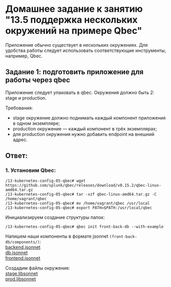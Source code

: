 # Домашнее задание к занятию "13.5 поддержка нескольких окружений на примере Qbec"
Приложение обычно существует в нескольких окружениях. Для удобства работы следует использовать соответствующие инструменты, например, Qbec.

## Задание 1: подготовить приложение для работы через qbec
Приложение следует упаковать в qbec. Окружения должно быть 2: stage и production. 

Требования:
* stage окружение должно поднимать каждый компонент приложения в одном экземпляре;
* production окружение — каждый компонент в трёх экземплярах;
* для production окружения нужно добавить endpoint на внешний адрес.

## Ответ:


### 1. Установим Qbec: 
```
/13-kubernetes-config-05-qbec# wget https://github.com/splunk/qbec/releases/download/v0.15.2/qbec-linux-amd64.tar.gz
/13-kubernetes-config-05-qbec# tar -xzf qbec-linux-amd64.tar.gz -C /home/vagrant/qbec
/13-kubernetes-config-05-qbec# mv /home/vagrant/qbec /usr/local
/13-kubernetes-config-05-qbec# export PATH=$PATH:/usr/local/qbec
```
  
Инициализируем создание структуры папок:
```
/13-kubernetes-config-05-qbec# qbec init front-back-db --with-example
```

Напишем наши компоненты в формате jsonnet `(front-back-db/components/)`:  
[backend.jsonnet](front-back-db/components/backend.jsonnet)  
[db.jsonnet](front-back-db/components/db.jsonnet)  
[frontend.jsonnet](front-back-db/components/frontend.jsonnet)  
  
Создадим файлы окружения:  
[stage.libsonnet](front-back-db/environments/stage.libsonnet)  
[prod.libsonnet](front-back-db/environments/prod.libsonnet)  
